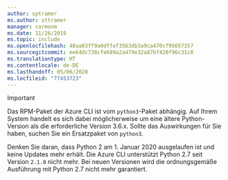 ```yaml
---
author: sptramer
ms.author: sttramer
manager: carmonm
ms.date: 11/26/2019
ms.topic: include
ms.openlocfilehash: 48aa83ff9a0dffef3563db3a9ca470cf95657357
ms.sourcegitcommit: ee64dc738cfe689a2a479e32a87bf420f96c31c8
ms.translationtype: HT
ms.contentlocale: de-DE
ms.lasthandoff: 05/06/2020
ms.locfileid: "77453723"
---
```

> [!IMPORTANT]
>
> Das RPM-Paket der Azure CLI ist vom `python3`-Paket abhängig. Auf Ihrem System handelt es sich dabei möglicherweise um eine ältere Python-Version als die erforderliche Version 3.6.x. Sollte das Auswirkungen für Sie haben, suchen Sie ein Ersatzpaket von `python3`.
>
> Denken Sie daran, dass Python 2 am 1. Januar 2020 ausgelaufen ist und keine Updates mehr erhält. Die Azure CLI unterstützt Python 2.7 seit Version `2.1.0` nicht mehr. Bei neuen Versionen wird die ordnungsgemäße Ausführung mit Python 2.7 nicht mehr garantiert.
